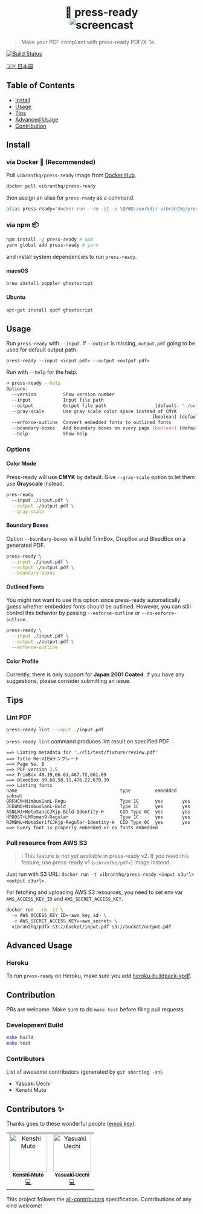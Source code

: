 <h1 align="center">
  🚀 press-ready
  <br/>
  <img alt="screencast" src="https://github.com/vibranthq/press-ready/blob/master/.github/screencast.gif?raw=true">
</h1>

> Make your PDF compliant with press-ready PDF/X-1a.

[![Build Status](https://travis-ci.com/vibranthq/press-ready.svg?branch=master)](https://travis-ci.com/vibranthq/press-ready)

[🇯🇵 日本語](README.ja.md)

## Table of Contents

-   [Install](#install)
-   [Usage](#usage)
-   [Tips](#tips)
-   [Advanced Usage](#advanced-usage)
-   [Contribution](#contribution)

## Install

### via Docker 🐳 (Recommended)

Pull `vibranthq/press-ready` image from [Docker Hub](https://hub.docker.com/r/vibranthq/press-ready/).

```bash
docker pull vibranthq/press-ready
```

then assign an alias for `press-ready` as a command.

```bash
alias press-ready="docker run --rm -it -v \$PWD:/workdir vibranthq/press-ready"
```

### via npm 📦

```bash
npm install -g press-ready # npm
yarn global add press-ready # yarn
```

and install system dependencies to run `press-ready`.

#### macoOS

```bash
brew install poppler ghostscript
```

#### Ubuntu

```bash
apt-get install xpdf ghostscript
```

## Usage

Run `press-ready` with `--input`. If `--output` is missing, `output.pdf` going to be used for default output path.

```
press-ready --input <input.pdf> --output <output.pdf>
```

Run with `--help` for the help.

```bash
➜ press-ready --help
Options:
  --version          Show version number                               [boolean]
  --input            Input file path                                  [required]
  --output           Output file path                  [default: "./output.pdf"]
  --gray-scale       Use gray scale color space instead of CMYK
                                                      [boolean] [default: false]
  --enforce-outline  Convert embedded fonts to outlined fonts          [boolean]
  --boundary-boxes   Add boundary boxes on every page [boolean] [default: false]
  --help             Show help                                         [boolean]
```

### Options

#### Color Mode

Press-ready will use **CMYK** by default. Give `--gray-scale` option to let them use **Grayscale** instead.

```bash
pres-ready
  --input ./input.pdf \
  --output ./output.pdf \
  --gray-scale
```

#### Boundary Boxes

Option `--boundary-boxes` will build TrimBox, CropBox and BleedBox on a generated PDF.

```bash
press-ready \
  --input ./input.pdf \
  --output ./output.pdf \
  --boundary-boxes
```

#### Outlined Fonts

You might not want to use this option since press-ready automatically guess whether embedded fonts should be outlined.
However, you can still control this behavior by passing `--enforce-outline` or `--no-enforce-outline`.

```bash
press-ready \
  --input ./input.pdf \
  --output ./output.pdf \
  --enforce-outline
```

#### Color Profile

Currently, there is only support for **Japan 2001 Coated**. If you have any suggestions, please consider submitting an issue.

## Tips

### Lint PDF

```bash
press-ready lint --input ./input.pdf
```

`press-ready lint` command produces lint result on specified PDF.

```
==> Linting metadata for './cli/test/fixture/review.pdf'
==> Title Re:VIEWテンプレート
==> Page No. 8
==> PDF version 1.5
==> TrimBox 48.19,66.61,467.72,661.89
==> BleedBox 39.68,58.11,476.22,670.39
==> Listing fonts
name                                      type         embedded  subset
ORFHCM+NimbusSanL-Regu                    Type 1C      yes       yes
JCEWND+NimbusSanL-Bold                    Type 1C      yes       yes
ASNLWJ+NotoSansCJKjp-Bold-Identity-H      CID Type 0C  yes       yes
HPDDST+LMRoman9-Regular                   Type 1C      yes       yes
RJMBNU+NotoSerifCJKjp-Regular-Identity-H  CID Type 0C  yes       yes
==> Every font is properly embedded or no fonts embedded
```

### Pull resource from AWS S3

> ! This feature is not yet available in press-ready v2.
> If you need this feature, use press-ready v1 (`vibranthq/pdfx`) image instead.

Just run with S3 URL: `docker run -t vibranthq/press-ready <input s3url> <output s3url>`.

For fetching and uploading AWS S3 resources, you need to set env var `AWS_ACCESS_KEY_ID` and `AWS_SECRET_ACCESS_KEY`.

```bash
docker run --rm -it \
  -e AWS_ACCESS_KEY_ID=<aws_key_id> \
  -e AWS_SECRET_ACCESS_KEY=<aws_secret> \
  vibranthq/pdfx s3://bucket/input.pdf s3://bucket/output.pdf
```

## Advanced Usage

### Heroku

To run `press-ready` on Heroku, make sure you add [heroku-buildpack-xpdf](https://github.com/matt-note/heroku-xpdf-buildpack).

## Contribution

PRs are welcome. Make sure to do `make test` before filing pull requests.

### Development Build

```bash
make build
make test
```

### Contributors

List of awesome contributors (generated by `git shortlog -sn`).

-   Yasuaki Uechi
-   Kenshi Muto

## Contributors ✨

Thanks goes to these wonderful people ([emoji key](https://allcontributors.org/docs/en/emoji-key)):

<!-- ALL-CONTRIBUTORS-LIST:START - Do not remove or modify this section -->
<!-- prettier-ignore-start -->
<!-- markdownlint-disable -->
<table>
  <tr>
    <td align="center"><a href="http://kmuto.jp/"><img src="https://avatars2.githubusercontent.com/u/183523?v=4" width="100px;" alt="Kenshi Muto"/><br /><sub><b>Kenshi Muto</b></sub></a><br /><a href="https://github.com/vibranthq/press-ready/commits?author=kmuto" title="Code">💻</a></td>
    <td align="center"><a href="https://uechi.io"><img src="https://avatars0.githubusercontent.com/u/431808?v=4" width="100px;" alt="Yasuaki Uechi"/><br /><sub><b>Yasuaki Uechi</b></sub></a><br /><a href="https://github.com/vibranthq/press-ready/commits?author=uetchy" title="Code">💻</a></td>
  </tr>
</table>

<!-- markdownlint-enable -->
<!-- prettier-ignore-end -->

<!-- ALL-CONTRIBUTORS-LIST:END -->

This project follows the [all-contributors](https://github.com/all-contributors/all-contributors) specification. Contributions of any kind welcome!
